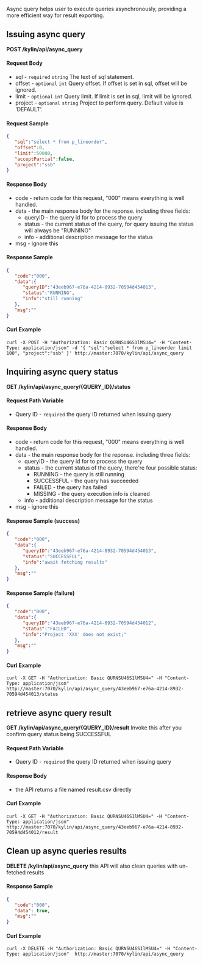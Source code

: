 Async query helps user to execute queries asynchronously, providing a more efficient way for result exporting.

## Issuing async query

**POST /kylin/api/async_query**

#### Request Body

- sql - ```required``` ```string``` The text of sql statement.
- offset - ```optional``` ```int``` Query offset. If offset is set in sql, offset will be ignored.
- limit - ```optional``` ```int``` Query limit. If limit is set in sql, limit will be ignored.
- project - ```optional``` ```string``` Project to perform query. Default value is ‘DEFAULT’.

#### Request Sample

```json
{  
   "sql":"select * from p_lineorder",
   "offset":0,
   "limit":50000,
   "acceptPartial":false,
   "project":"ssb"
}
```

#### Response Body

- code - return code for this request, "000" means everything is well handled.
- data - the main response body for the reponse. including three fields:
  - queryID - the query id for to process the query 
  - status - the current status of the query, for query issuing the status will always be "RUNNING"
  - info - additional description message for the status
- msg - ignore this

#### Response Sample

```json
{  
   "code":"000",
   "data":{  
      "queryID":"43eeb967-e76a-4214-8932-70594d454013",
      "status":"RUNNING",
      "info":"still running"
   },
   "msg":""
}
```

#### Curl Example

```
curl -X POST -H "Authorization: Basic QURNSU46S1lMSU4=" -H "Content-Type: application/json" -d '{ "sql":"select * from p_lineorder limit 100", "project":"ssb" }' http://master:7070/kylin/api/async_query
```

## Inquiring async query status

**GET /kylin/api/async_query/{QUERY_ID}/status**

#### Request Path Variable

- Query ID - `required` the query ID returned when issuing query

#### Response Body

- code - return code for this request, "000" means everything is well handled.
- data - the main response body for the reponse. including three fields:
  - queryID - the query id for to process the query 
  - status - the current status of the query, there're four possible status:
    - RUNNING - the query is still running
    - SUCCESSFUL - the query has succeeded
    - FAILED - the query has failed
    - MISSING - the query execution info is cleaned
  - info - additional description message for the status
- msg - ignore this

#### Response Sample (success)

```json
{  
   "code":"000",
   "data":{  
      "queryID":"43eeb967-e76a-4214-8932-70594d454013",
      "status":"SUCCESSFUL",
      "info":"await fetching results"
   },
   "msg":""
}
```

#### Response Sample (failure)

```json
{  
   "code":"000",
   "data":{  
      "queryID":"43eeb967-e76a-4214-8932-70594d454012",
      "status":"FAILED",
      "info":"Project 'XXX' does not exist;"
   },
   "msg":""
}
```

#### Curl Example

```
curl -X GET -H "Authorization: Basic QURNSU46S1lMSU4=" -H "Content-Type: application/json"  http://master:7070/kylin/api/async_query/43eeb967-e76a-4214-8932-70594d454013/status 
```



## retrieve async query result

**GET /kylin/api/async_query/{QUERY_ID}/result**
Invoke this after you confirm query status being SUCCESSFUL

#### Request Path Variable

- Query ID - `required` the query ID returned when issuing query

#### Response Body

- the API returns a file named result.csv directly

#### Curl Example

```
curl -X GET -H "Authorization: Basic QURNSU46S1lMSU4=" -H "Content-Type: application/json"  http://master:7070/kylin/api/async_query/43eeb967-e76a-4214-8932-70594d454012/result 
```



## Clean up async queries results

**DELETE /kylin/api/async_query**
this API will also clean queries with un-fetched results

#### Response Sample

```json
{  
   "code":"000",
   "data": true,
   "msg":""
}
```

#### Curl Example

```
curl -X DELETE -H "Authorization: Basic QURNSU46S1lMSU4=" -H "Content-Type: application/json"  http://master:7070/kylin/api/async_query
```

